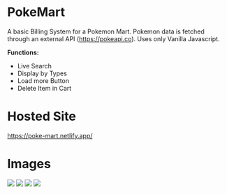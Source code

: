 # PokeMart

A basic Billing System for a Pokemon Mart. Pokemon data is fetched through an external API (https://pokeapi.co). Uses only Vanilla Javascript.

**Functions:**

- Live Search
- Display by Types
- Load more Button
- Delete Item in Cart

# Hosted Site

https://poke-mart.netlify.app/

# Images

![](https://i.imgur.com/K0Ls30h.png)
![](https://i.imgur.com/pUsbewt.png)
![](https://i.imgur.com/pZBSkFJ.png)
![](https://i.imgur.com/CQP4yJX.png)

